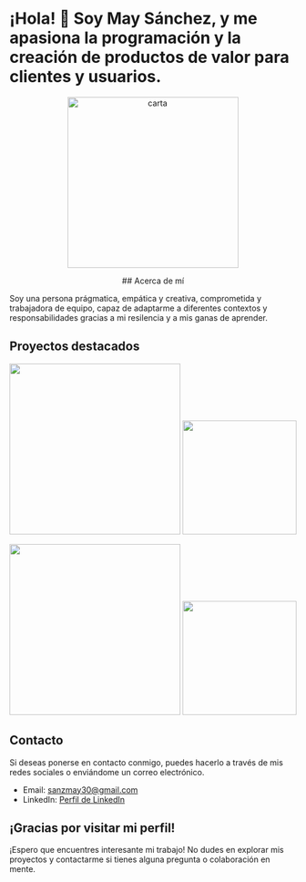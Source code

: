 # ¡Hola! 👋 Soy May Sánchez, y me apasiona la programación y la creación de productos de valor para clientes y usuarios. 

<p align="center"><img src="()" width="300" alt="carta"></p>
<p align="center">
## Acerca de mí

Soy una persona prágmatica, empática y creativa, comprometida y trabajadora de equipo, capaz de adaptarme a diferentes contextos 
y responsabilidades gracias a mi resilencia y a mis ganas de aprender.

## Proyectos destacados

<img src="https://i.postimg.cc/jj7HJTck/Whats-App-Image-2023-04-20-at-13-04-17.jpg" width="300px">     <img src="https://i.postimg.cc/qRZJ9r4Y/Captura-de-Pantalla-2023-08-01-a-las-17-18-10.png" width="200px">

<img src="https://i.postimg.cc/pTmwgHmm/Captura-de-Pantalla-2023-08-01-a-las-16-58-42.png" width="300px">     <img src="https://i.postimg.cc/tJMzZsy5/Captura-de-Pantalla-2023-08-01-a-las-17-21-27.png" width="200px">



## Contacto

Si deseas ponerse en contacto conmigo, puedes hacerlo a través de mis redes sociales o enviándome un correo electrónico.

- Email: sanzmay30@gmail.com
- LinkedIn: [Perfil de LinkedIn](https://www.linkedin.com/in/maite-sanchez-calderon/)


## ¡Gracias por visitar mi perfil!

¡Espero que encuentres interesante mi trabajo! No dudes en explorar mis proyectos y contactarme si tienes alguna pregunta o colaboración en mente.
